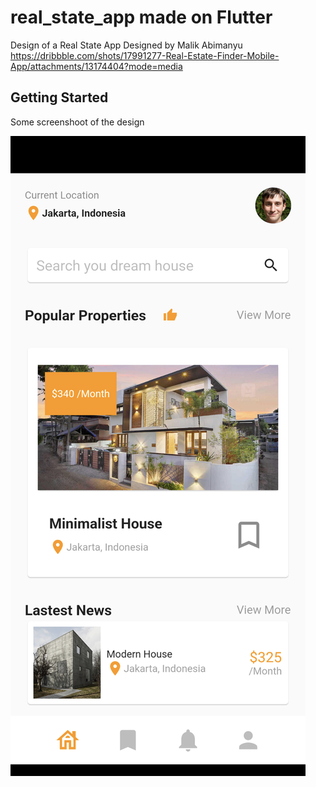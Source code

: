 # real_state_app made on Flutter

Design of a Real State App
Designed by
Malik Abimanyu 
https://dribbble.com/shots/17991277-Real-Estate-Finder-Mobile-App/attachments/13174404?mode=media

## Getting Started

Some screenshoot of the design

![Alt text](assets/ScreenShoot.png?raw=true "Title")
